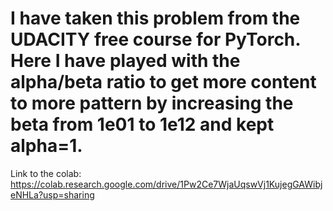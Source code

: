 <h1>I have taken this problem from the UDACITY free course for PyTorch.<br>
Here I have played with the alpha/beta ratio to get more content to more pattern by increasing the beta from 1e01 to 1e12 and kept alpha=1.</h1>

Link to the colab:
https://colab.research.google.com/drive/1Pw2Ce7WjaUqswVj1KujegGAWibjeNHLa?usp=sharing
